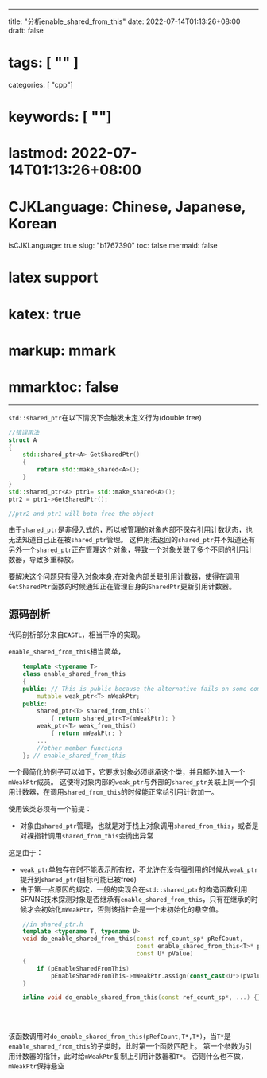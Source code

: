 
---
title: "分析enable_shared_from_this"
date: 2022-07-14T01:13:26+08:00
draft: false
# tags: [ "" ]
categories: [ "cpp"]
# keywords: [ ""]
# lastmod: 2022-07-14T01:13:26+08:00
# CJKLanguage: Chinese, Japanese, Korean
isCJKLanguage: true
slug: "b1767390"
toc: false
mermaid: false
# latex support
# katex: true
# markup: mmark
# mmarktoc: false 
---

`std::shared_ptr`在以下情况下会触发未定义行为(double free)

```cpp
//错误用法
struct A
{
    std::shared_ptr<A> GetSharedPtr()
    {
        return std::make_shared<A>();
    }
}
std::shared_ptr<A> ptr1= std::make_shared<A>();
ptr2 = ptr1->GetSharedPtr();

//ptr2 and ptr1 will both free the object
```

由于`shared_ptr`是非侵入式的，所以被管理的对象内部不保存引用计数状态，也无法知道自己正在被`shared_ptr`管理。
这种用法返回的`shared_ptr`并不知道还有另外一个`shared_ptr`正在管理这个对象，导致一个对象关联了多个不同的引用计数器，导致多重释放。
 

要解决这个问题只有侵入对象本身,在对象内部关联引用计数器，使得在调用`GetSharedPtr`函数的时候通知正在管理自身的`SharedPtr`更新引用计数器。

## 源码剖析

代码剖析部分来自`EASTL`，相当干净的实现。

`enable_shared_from_this`相当简单，

```cpp
	template <typename T>
	class enable_shared_from_this
	{
	public: // This is public because the alternative fails on some compilers that we need to support.
		mutable weak_ptr<T> mWeakPtr;
	public:
		shared_ptr<T> shared_from_this()
			{ return shared_ptr<T>(mWeakPtr); }
		weak_ptr<T> weak_from_this()
			{ return mWeakPtr; }
        ...
        //other member functions
	}; // enable_shared_from_this
```
一个最简化的例子可以如下，它要求对象必须继承这个类，并且额外加入一个`mWeakPtr`成员。
这使得对象内部的`weak_ptr`与外部的`shared_ptr`关联上同一个引用计数器，在调用`shared_from_this`的时候能正常给引用计数加一。

使用该类必须有一个前提：
- 对象由`shared_ptr`管理，也就是对于栈上对象调用`shared_from_this`，或者是对裸指针调用`shared_from_this`会抛出异常

这是由于：
- `weak_ptr`单独存在时不能表示所有权，不允许在没有强引用的时候从`weak_ptr`提升到`shared_ptr`(目标可能已被free)
- 由于第一点原因的规定，一般的实现会在`std::shared_ptr`的构造函数利用SFAINE技术探测对象是否继承有`enable_shared_from_this`，只有在继承的时候才会初始化`mWeakPtr`，否则该指针会是一个未初始化的悬空值。


```cpp
    //in shared_ptr.h
	template <typename T, typename U>
	void do_enable_shared_from_this(const ref_count_sp* pRefCount,
	                                const enable_shared_from_this<T>* pEnableSharedFromThis,
	                                const U* pValue)
	{
		if (pEnableSharedFromThis)
			pEnableSharedFromThis->mWeakPtr.assign(const_cast<U*>(pValue), const_cast<ref_count_sp*>(pRefCount));
	}

	inline void do_enable_shared_from_this(const ref_count_sp*, ...) {} // Empty specialization. This no-op version is
	                                                                    // called by shared_ptr when shared_ptr's T type
	                                                                    // is anything but an enabled_shared_from_this
	                                                                    // class.
```

该函数调用时`do_enable_shared_from_this(pRefCount,T*,T*)`，当`T*`是`enable_shared_from_this`的子类时，此时第一个函数匹配上。
第一个参数为引用计数器的指针，此时给`mWeakPtr`复制上引用计数器和`T*`。
否则什么也不做，`mWeakPtr`保持悬空
